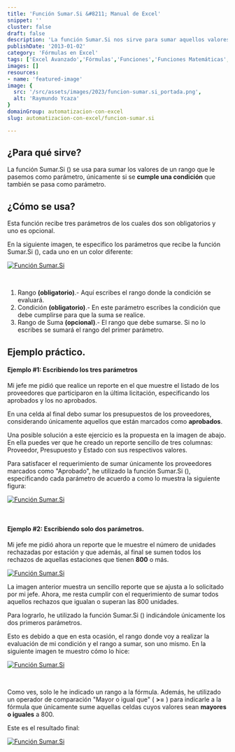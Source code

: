 ```yaml
---
title: 'Función Sumar.Si &#8211; Manual de Excel'
snippet: ''
cluster: false
draft: false 
description: 'La función Sumar.Si nos sirve para sumar aquellos valores que se ajustan a una condición. Sigue leyendo y entérate de cómo funciona.'
publishDate: '2013-01-02'
category: 'Fórmulas en Excel'
tags: ['Excel Avanzado','Fórmulas','Funciones','Funciones Matemáticas','🤖 Automatización con Excel']
images: []
resources: 
- name: 'featured-image'
image: {
  src: '/src/assets/images/2023/funcion-sumar.si_portada.png',
  alt: 'Raymundo Ycaza'
}
domainGroup: automatizacion-con-excel
slug: automatizacion-con-excel/funcion-sumar.si

---
```


## ¿Para qué sirve?

La función Sumar.Si () se usa para sumar los valores de un rango que le pasemos como parámetro, únicamente si se **cumple una condición** que también se pasa como parámetro.

## ¿Cómo se usa?

Esta función recibe tres parámetros de los cuales dos son obligatorios y uno es opcional.

En la siguiente imagen, te especifico los parámetros que recibe la función Sumar.Si (), cada uno en un color diferente:

[![Función Sumar.Si](images/función-sumar.si-0000701.png "Función Sumar.Si")](http://raymundoycaza.com/wp-content/uploads/función-sumar.si-0000701.png)

 

1. Rango **(obligatorio)**.- Aquí escribes el rango donde la condición se evaluará.
2. Condición **(obligatorio)**.- En este parámetro escribes la condición que debe cumplirse para que la suma se realice.
3. Rango de Suma **(opcional)**.- El rango que debe sumarse. Si no lo escribes se sumará el rango del primer parámetro.

## Ejemplo práctico.

#### Ejemplo #1: Escribiendo los tres parámetros

Mi jefe me pidió que realice un reporte en el que muestre el listado de los proveedores que participaron en la última licitación, especificando los aprobados y los no aprobados.

En una celda al final debo sumar los presupuestos de los proveedores, considerando únicamente aquellos que están marcados como **aprobados**.

Una posible solución a este ejercicio es la propuesta en la imagen de abajo. En ella puedes ver que he creado un reporte sencillo de tres columnas: Proveedor, Presupuesto y Estado con sus respectivos valores.

Para satisfacer el requerimiento de sumar únicamente los proveedores marcados como "Aprobado", he utilizado la función Sumar.Si (), especificando cada parámetro de acuerdo a como lo muestra la siguiente figura:

[![Función Sumar.Si](images/función-sumar.si-0000711.png "Función Sumar.Si")](http://raymundoycaza.com/wp-content/uploads/función-sumar.si-0000711.png)

 

#### Ejemplo #2: Escribiendo solo dos parámetros.

Mi jefe me pidió ahora un reporte que le muestre el número de unidades rechazadas por estación y que además, al final se sumen todos los rechazos de aquellas estaciones que tienen **800** o más.

[![Función Sumar.Si](images/función-sumar.si-0000721.png "Función Sumar.Si")](http://raymundoycaza.com/wp-content/uploads/función-sumar.si-0000721.png)

La imagen anterior muestra un sencillo reporte que se ajusta a lo solicitado por mi jefe. Ahora, me resta cumplir con el requerimiento de sumar todos aquellos rechazos que igualan o superan las 800 unidades.

Para lograrlo, he utilizado la función Sumar.Si () indicándole únicamente los dos primeros parámetros.

Esto es debido a que en esta ocasión, el rango donde voy a realizar la evaluación de mi condición y el rango a sumar, son uno mismo. En la siguiente imagen te muestro cómo lo hice:

[![Función Sumar.Si](images/función-sumar.si-0000731.png "Función Sumar.Si")](http://raymundoycaza.com/wp-content/uploads/función-sumar.si-0000731.png)

 

Como ves, solo le he indicado un rango a la fórmula. Además, he utilizado un operador de comparación "Mayor o igual que" ( **\>=** ) para indicarle a la fórmula que únicamente sume aquellas celdas cuyos valores sean **mayores o iguales** a 800.

Este es el resultado final:

[![Función Sumar.Si](images/función-sumar.si-0000741.png "Función Sumar.Si")](http://raymundoycaza.com/wp-content/uploads/función-sumar.si-0000741.png)
